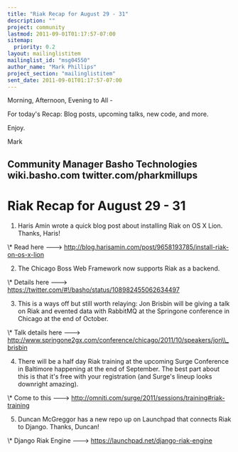 ```yaml
---
title: "Riak Recap for August 29 - 31"
description: ""
project: community
lastmod: 2011-09-01T01:17:57-07:00
sitemap:
  priority: 0.2
layout: mailinglistitem
mailinglist_id: "msg04550"
author_name: "Mark Phillips"
project_section: "mailinglistitem"
sent_date: 2011-09-01T01:17:57-07:00
---
```



Morning, Afternoon, Evening to All -

For today's Recap: Blog posts, upcoming talks, new code, and more.

Enjoy.

Mark

Community Manager
Basho Technologies
wiki.basho.com
twitter.com/pharkmillups
-----------------------------------

Riak Recap for August 29 - 31
====================== 

1) Haris Amin wrote a quick blog post about installing Riak on OS X
Lion. Thanks, Haris!

\\* Read here ---&gt;
http://blog.harisamin.com/post/9658193785/install-riak-on-os-x-lion

2) The Chicago Boss Web Framework now supports Riak as a backend.

\\* Details here ---&gt; https://twitter.com/#!/basho/status/108982455062634497

3) This is a ways off but still worth relaying: Jon Brisbin will be
giving a talk on Riak and evented data with RabbitMQ at the Springone
conference in Chicago at the end of October.

\\* Talk details here ---&gt;
http://www.springone2gx.com/conference/chicago/2011/10/speakers/jon\\_brisbin

4) There will be a half day Riak training at the upcoming Surge
Conference in Baltimore happening at the end of September. The best
part about this is that it's free with your registration (and Surge's
lineup looks downright amazing).

\\* Come to this ---&gt; http://omniti.com/surge/2011/sessions/training#riak-training

5) Duncan McGreggor has a new repo up on Launchpad that connects Riak
to Django. Thanks, Duncan!

\\* Django Riak Engine ---&gt; https://launchpad.net/django-riak-engine

